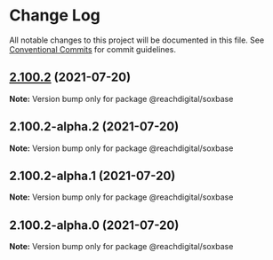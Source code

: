 # Change Log

All notable changes to this project will be documented in this file.
See [Conventional Commits](https://conventionalcommits.org) for commit guidelines.

## [2.100.2](https://github.com/ho-nl/m2-pwa/compare/@reachdigital/soxbase@2.100.2-alpha.2...@reachdigital/soxbase@2.100.2) (2021-07-20)

**Note:** Version bump only for package @reachdigital/soxbase





## 2.100.2-alpha.2 (2021-07-20)

**Note:** Version bump only for package @reachdigital/soxbase





## 2.100.2-alpha.1 (2021-07-20)

**Note:** Version bump only for package @reachdigital/soxbase





## 2.100.2-alpha.0 (2021-07-20)

**Note:** Version bump only for package @reachdigital/soxbase
